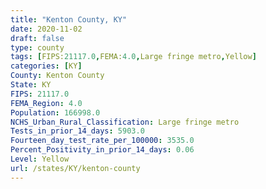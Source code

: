 ```yaml
---
title: "Kenton County, KY"
date: 2020-11-02
draft: false
type: county
tags: [FIPS:21117.0,FEMA:4.0,Large fringe metro,Yellow]
categories: [KY]
County: Kenton County
State: KY
FIPS: 21117.0
FEMA_Region: 4.0
Population: 166998.0
NCHS_Urban_Rural_Classification: Large fringe metro
Tests_in_prior_14_days: 5903.0
Fourteen_day_test_rate_per_100000: 3535.0
Percent_Positivity_in_prior_14_days: 0.06
Level: Yellow
url: /states/KY/kenton-county
---
```



